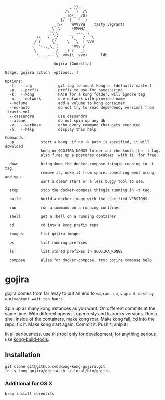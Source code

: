 ```
                            _,-}}-._
                           /\   }  /\
                          _|(O\_ _/O)
                        _|/  (__''__)
                      _|\/    WVVVVW    tasty vagrant!
                     \ _\     \MMMM/_
                   _|\_\     _ '---; \_
              /\   \ _\/      \_   /   \
             / (    _\/     \   \  |'VVV
            (  '-,._\_.(      'VVV /
             \         /   _) /   _)
              '....--''\__vvv)\__vvv)      ldb

                      Gojira (Godzilla)

Usage: gojira action [options...]

Options:
  -t,  --tag            git tag to mount kong on (default: master)
  -p,  --prefix         prefix to use for namespacing
  -k,  --kong           PATH for a kong folder, will ignore tag
  -n,  --network        use network with provided name
  --volume              add a volume to kong container
  --no-auto             do not try to read dependency versions from .travis.yml
  --cassandra           use cassandra
  --alone               do not spin up any db
  -v,  --verbose        echo every command that gets executed
  -h,  --help           display this help

Commands:
  up            start a kong. if no -k path is specified, it will download
                kong on $GOJIRA_KONGS folder and checkouts the -t tag.
                also fires up a postgres database .with it. for free.

  down          bring down the docker-compose thingie running in -t tag.
                remove it, nuke it from space. something went wrong, and you
                want a clear start or a less buggy tool to use.

  stop          stop the docker-compose thingie running in -t tag.

  build         build a docker image with the specified VERSIONS

  run           run a command on a running container

  shell         get a shell on a running container

  cd            cd into a kong prefix repo

  images        list gojira images

  ps            list running prefixes

  ls            list stored prefixes in $GOJIRA_KONGS

  compose       alias for docker-compose, try: gojira compose help

```

# gojira

gojira comes from far away to put an end to `vagrant up`, `vagrant destroy` and
`vagrant wait ten hours`.

Spin up as many kong instances as you want. On different commits at the same
time. With different openssl, openresty and luarocks versions. Run a shell
inside of the containers, make kong roar. Make kong fail, cd into the repo, fix
it. Make kong start again. Commit it. Push it, ship it!

In all seriousness, use this tool only for development, for anything serious
use [kong-build-tools].

[kong-build-tools]: https://github.com/Kong/kong-build-tools


## Installation

```
git clone git@github.com:Kong/kong-gojira.git
ln -s kong-gojira/gojira.sh ~/.local/bin/gojira
```

### Additional for OS X

```
brew install coreutils
```

